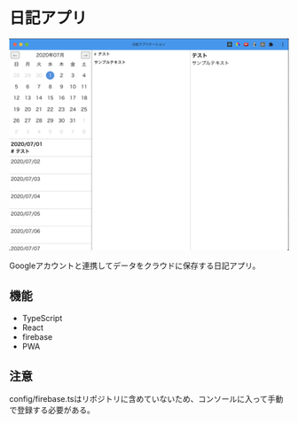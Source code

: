 # 日記アプリ

![アプリ](./docs/images/app.png)

Googleアカウントと連携してデータをクラウドに保存する日記アプリ。  

## 機能
+ TypeScript
+ React
+ firebase
+ PWA

## 注意
config/firebase.tsはリポジトリに含めていないため、コンソールに入って手動で登録する必要がある。  
